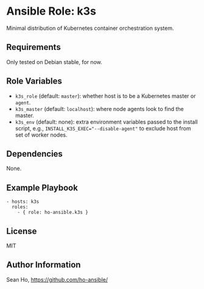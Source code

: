 # Ansible Role: k3s
Minimal distribution of Kubernetes container orchestration system.

## Requirements
Only tested on Debian stable, for now.

## Role Variables
+ `k3s_role` (default: `master`): whether host is to be a Kubernetes
  master or `agent`.
+ `k3s_master` (default: `localhost`): where node agents look to find
  the master.
+ `k3s_env` (default: none): extra environment variables passed to the
  install script, e.g., `INSTALL_K3S_EXEC="--disable-agent"`
  to exclude host from set of worker nodes.

## Dependencies
None.

## Example Playbook

```
- hosts: k3s
  roles:
    - { role: ho-ansible.k3s }
```

## License
MIT

## Author Information
Sean Ho, https://github.com/ho-ansible/
